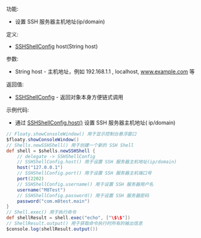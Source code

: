 功能:

+ 设置 SSH 服务器主机地址(ip/domain)

定义:

+ [SSHShellConfig](/API/Shell/SSHShellConfig/README.md) host(String host)

参数:

+ String host - 主机地址，例如 192.168.1.1 , localhost, www.example.com 等

返回值:

+ [SSHShellConfig](/API/Shell/SSHShellConfig/README.md) - 返回对象本身方便链式调用

示例代码:

+ 通过 [SSHShellConfig.host()](/API/Shell/SSHShellConfig/README.md?id=host) 设置 SSH 服务器主机地址(
  ip/domain)

```groovy
// Floaty.showConsoleWindow() 用于显示控制台悬浮窗口
$floaty.showConsoleWindow()
// Shells.newSSHShell() 用于创建一个新的 SSH Shell
def shell = $shells.newSSHShell {
    // delegate -> SSHShellConfig
    // SSHShellConfig.host() 用于设置 SSH 服务器主机地址(ip/domain)
    host("127.0.0.1")
    // SSHShellConfig.port() 用于设置 SSH 服务器主机端口号
    port(2202)
    // SSHShellConfig.username() 用于设置 SSH 服务器用户名
    username("M8Test")
    // SSHShellConfig.password() 用于设置 SSH 服务器密码
    password("com.m8test.main")
}
// Shell.exec() 用于执行命令
def shellResult = shell.exec("echo", ["\$\$"])
// ShellResult.output() 用于获取命令执行时所有的输出信息
$console.log(shellResult.output())
```
